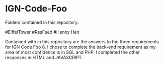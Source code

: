 # IGN-Code-Foo

Folders contained in this repository:

#EiffelTower
#RssFeed
#Henny Hen

Contained with in this repository are the answers to the three requirements for IGN Code Foo 8.  I chose to complete the back-end        requirement as my area of most confidence is in SQL and PHP. I completed the other responses in HTML and JAVASCRIPT.  
